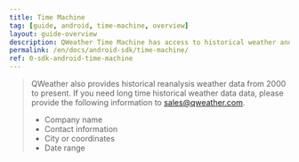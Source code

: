 ```yaml
---
title: Time Machine
tag: [guide, android, time-machine, overview]
layout: guide-overview
description: QWeather Time Machine has access to historical weather and air quality data for the last 10 days.
permalink: /en/docs/android-sdk/time-machine/
ref: 0-sdk-android-time-machine
---
```


> QWeather also provides historical reanalysis weather data from 2000 to present. If you need long time historical weather data data, please provide the following information to <sales@qweather.com>.
> 
> * Company name
> * Contact information
> * City or coordinates
> * Date range